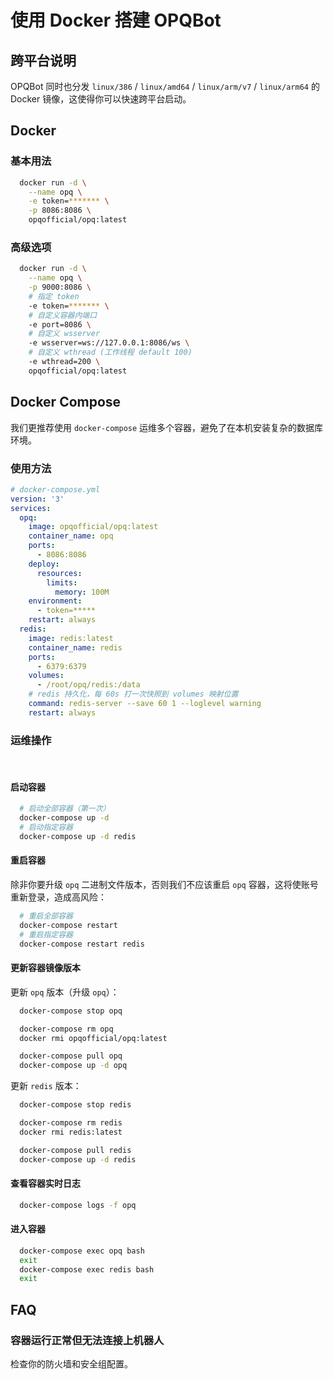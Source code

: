 # 使用 Docker 搭建 OPQBot

## 跨平台说明

OPQBot 同时也分发 `linux/386` / `linux/amd64` / `linux/arm/v7` / `linux/arm64` 的 Docker 镜像，这使得你可以快速跨平台启动。

## Docker

### 基本用法

```bash
  docker run -d \
    --name opq \
    -e token=******* \
    -p 8086:8086 \
    opqofficial/opq:latest
```

### 高级选项

```bash
  docker run -d \
    --name opq \
    -p 9000:8086 \
    # 指定 token
    -e token=******* \
    # 自定义容器内端口
    -e port=8086 \
    # 自定义 wsserver
    -e wsserver=ws://127.0.0.1:8086/ws \
    # 自定义 wthread (工作线程 default 100)
    -e wthread=200 \
    opqofficial/opq:latest
```

## Docker Compose

我们更推荐使用 `docker-compose` 运维多个容器，避免了在本机安装复杂的数据库环境。

### 使用方法

```yaml
# docker-compose.yml
version: '3'
services:
  opq:
    image: opqofficial/opq:latest
    container_name: opq
    ports:
      - 8086:8086
    deploy:
      resources:
        limits:
          memory: 100M
    environment:
      - token=*****
    restart: always
  redis:
    image: redis:latest
    container_name: redis
    ports:
      - 6379:6379
    volumes:
      - /root/opq/redis:/data
    # redis 持久化，每 60s 打一次快照到 volumes 映射位置
    command: redis-server --save 60 1 --loglevel warning
    restart: always
```

### 运维操作

<br >

#### 启动容器

```bash
  # 启动全部容器（第一次）
  docker-compose up -d
  # 启动指定容器
  docker-compose up -d redis
```

#### 重启容器

除非你要升级 `opq` 二进制文件版本，否则我们不应该重启 `opq` 容器，这将使账号重新登录，造成高风险：

```bash
  # 重启全部容器
  docker-compose restart
  # 重启指定容器
  docker-compose restart redis
```

#### 更新容器镜像版本

更新 `opq` 版本（升级 `opq`）：

```bash
  docker-compose stop opq

  docker-compose rm opq
  docker rmi opqofficial/opq:latest

  docker-compose pull opq
  docker-compose up -d opq
```

更新 `redis` 版本：

```bash
  docker-compose stop redis

  docker-compose rm redis
  docker rmi redis:latest

  docker-compose pull redis
  docker-compose up -d redis
```

#### 查看容器实时日志

```bash
  docker-compose logs -f opq
```

#### 进入容器

```bash
  docker-compose exec opq bash
  exit
  docker-compose exec redis bash
  exit
```

## FAQ

### 容器运行正常但无法连接上机器人

检查你的防火墙和安全组配置。
